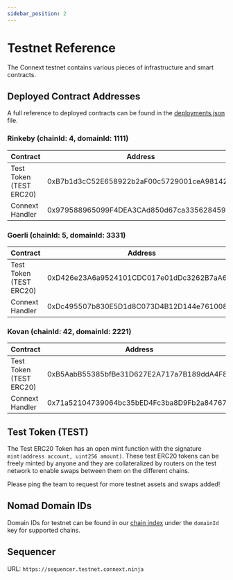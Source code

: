 ```yaml
---
sidebar_position: 2 
---
```


# Testnet Reference

The Connext testnet contains various pieces of infrastructure and smart contracts.

## Deployed Contract Addresses

A full reference to deployed contracts can be found in the [deployments.json](https://github.com/connext/nxtp/blob/amarok/packages/deployments/contracts/deployments.json) file.

### Rinkeby (chainId: 4, domainId: 1111)

| Contract | Address |
| --- | --- |
| Test Token (TEST ERC20) | 0xB7b1d3cC52E658922b2aF00c5729001ceA98142C |
| Connext Handler | 0x979588965099F4DEA3CAd850d67ca3356284591e |

### Goerli (chainId: 5, domainId: 3331)

| Contract | Address |
| --- | --- |
| Test Token (TEST ERC20) | 0xD426e23A6a9524101CDC017e01dDc3262B7aA65D |
| Connext Handler | 0xDc495507b830E5D1d8C073D4B12D144e76100816 |

### Kovan (chainId: 42, domainId: 2221)

| Contract | Address |
| --- | --- |
| Test Token (TEST ERC20) | 0xB5AabB55385bfBe31D627E2A717a7B189ddA4F8F |
| Connext Handler | 0x71a52104739064bc35bED4Fc3ba8D9Fb2a84767f |

## Test Token (TEST)

The Test ERC20 Token has an open mint function with the signature `mint(address account, uint256 amount)`. These test ERC20 tokens can be freely minted by anyone and they are collateralized by routers on the test network to enable swaps between them on the different chains.

Please ping the team to request for more testnet assets and swaps added!

## Nomad Domain IDs

Domain IDs for testnet can be found in our [chain index](https://github.com/connext/chaindata/blob/main/crossChain.json#) under the `domainId` key for supported chains.

## Sequencer

URL: `https://sequencer.testnet.connext.ninja`
